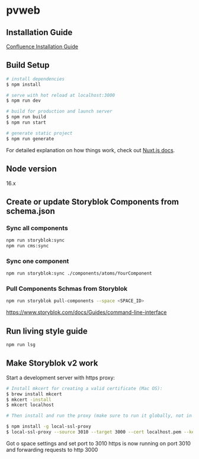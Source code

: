 # pvweb

## Installation Guide

[Confluence Installation Guide](https://confluence.diva-e.com/display/PVAC/Setup+PVWEB+-+Installation+Guide)

## Build Setup

```bash
# install dependencies
$ npm install

# serve with hot reload at localhost:3000
$ npm run dev

# build for production and launch server
$ npm run build
$ npm run start

# generate static project
$ npm run generate
```

For detailed explanation on how things work, check out [Nuxt.js docs](https://nuxtjs.org).

## Node version

16.x

## Create or update Storyblok Components from schema.json

### Sync all components

```bash
npm run storyblok:sync
npm run cms:sync
```

### Sync one component

```bash
npm run storyblok:sync ./components/atoms/YourComponent
```

### Pull Components Schmas from Storyblok

```bash
npm run storyblok pull-components --space <SPACE_ID>
```
https://www.storyblok.com/docs/Guides/command-line-interface

## Run living style guide

```bash
npm run lsg
```

## Make Storyblok v2 work

Start a development server with https proxy:

```bash
# Install mkcert for creating a valid certificate (Mac OS):
$ brew install mkcert
$ mkcert -install
$ mkcert localhost

# Then install and run the proxy (make sure to run it globally, not in the project folder)

$ npm install -g local-ssl-proxy
$ local-ssl-proxy --source 3010 --target 3000 --cert localhost.pem --key localhost-key.pem
```

Got o space settings and set port to 3010
https is now running on port 3010 and forwarding requests to http 3000
